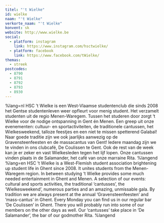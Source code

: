 ```yaml
---
titel: "'t Wielke"
id: wielke
naam: "'t Wielke"
verkorte_naam: "'t Wielke"
konvent: sk
website: http://www.wielke.be
social:
  - platform: instagram
    link: https://www.instagram.com/hsctwielke/
  - platform: facebook
    link: https://www.facebook.com/tWielke/
themas:
  - streek
postcodes:
  - 8790
  - 8791
  - 8792
  - 8793
  - 8930
---
```


%lang=nl 
HSC ’t Wielke is een West-Vlaamse studentenclub die sinds 2008 het Gentse studentenleven weer opfleurt voor menig student. Het verzamelt studenten uit de regio Menen-Waregem.
Tussen het studeren door zorgt ‘t Wielke voor de nodige ontspanning in Gent én Menen. Een greep uit onze evenementen: cultuur- en sportactiviteiten, de traditionele cantussen, het Wielkesweekend, talloze feestjes en een niet te missen spetterend Galabal! Naar goede traditie zijn we ook jaarlijks aanwezig op de Gravensteenfeesten en de massacantus van Gent! Iedere maandag zijn we te vinden in ons clubcafé, De Coulissen te Gent. Ook de rest van de week kan je er zeker en vast Wielkesleden tegen het lijf lopen. Onze cantussen vinden plaats in de Salamander, het café van onze marraine Rita. 
%langend 
%lang=en 
HSC ‘t Wielke is a West-Flemish student association brightening up student life in Ghent since 2008. It unites students from the Menen-Waregem region. In between studying ‘t Wielke provides some much needed entertainment in Ghent and Menen. A selection of our events: cultural and sports activities, the traditional ‘cantusses’, the ‘Wielkesweekend’, numerous parties and an amazing, unmissable gala. By tradition we are always present at the annual ‘Gravensteenfeesten’ and ‘mass-cantus’ in Ghent. Every Monday you can find us in our regular bar ‘De Coulissen’ in Ghent. There you will probably run into some of our members on the other days as well. Our ‘cantusses’ take place in ‘De Salamander’, the bar of our godmother Rita. 
%langend
